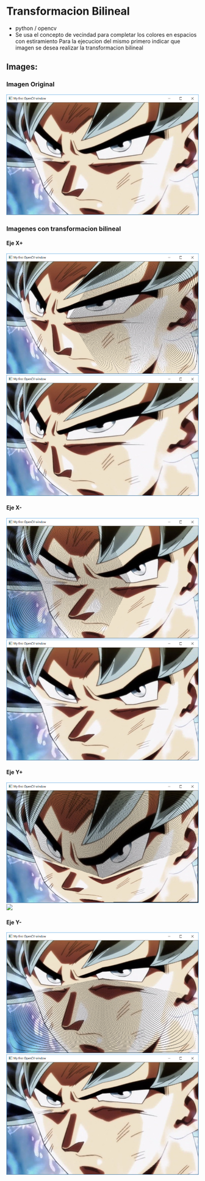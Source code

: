 # Transformacion Bilineal
+ python / opencv
+ Se usa el concepto de vecindad para completar los colores en espacios con estiramiento
Para la ejecucion del mismo primero indicar que imagen se desea realizar la transformacion bilineal
## Images:
### Imagen Original
![](https://github.com/RubenJTL/TOPICO-DE-COMPUTACION-GRAFICA/blob/master/Transformacion/TRANSFORMACIONBILINEAL/imgO.PNG)
### Imagenes con transformacion bilineal
  #### Eje X+
  ![](https://github.com/RubenJTL/TOPICO-DE-COMPUTACION-GRAFICA/blob/master/Transformacion/TRANSFORMACIONBILINEAL/img4.PNG)
  ![](https://github.com/RubenJTL/TOPICO-DE-COMPUTACION-GRAFICA/blob/master/Transformacion/TRANSFORMACIONBILINEAL/img4conAuto.PNG)
  #### Eje X-
  ![](https://github.com/RubenJTL/TOPICO-DE-COMPUTACION-GRAFICA/blob/master/Transformacion/TRANSFORMACIONBILINEAL/img3.PNG)
  ![](https://github.com/RubenJTL/TOPICO-DE-COMPUTACION-GRAFICA/blob/master/Transformacion/TRANSFORMACIONBILINEAL/img3conAuto.PNG)
  #### Eje Y+
  ![](https://github.com/RubenJTL/TOPICO-DE-COMPUTACION-GRAFICA/blob/master/Transformacion/TRANSFORMACIONBILINEAL/img1.PNG)
  ![](https://github.com/RubenJTL/TOPICO-DE-COMPUTACION-GRAFICA/blob/master/Transformacion/TRANSFORMACIONBILINEAL/imgconAuto.PNG)
  #### Eje Y-
  ![](https://github.com/RubenJTL/TOPICO-DE-COMPUTACION-GRAFICA/blob/master/Transformacion/TRANSFORMACIONBILINEAL/img2.PNG)
  ![](https://github.com/RubenJTL/TOPICO-DE-COMPUTACION-GRAFICA/blob/master/Transformacion/TRANSFORMACIONBILINEAL/img2conAuto.PNG)



